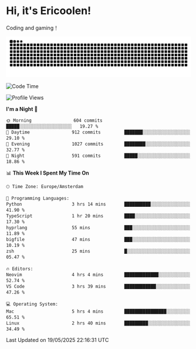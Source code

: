 # Hi, it's Ericoolen!
Coding and gaming！

<picture>
  <source media="(prefers-color-scheme: dark)" srcset="https://raw.githubusercontent.com/Eric-Song-Nop/Eric-Song-Nop/output/github-contribution-grid-snake-dark.svg">
  <source media="(prefers-color-scheme: light)" srcset="https://raw.githubusercontent.com/Eric-Song-Nop/Eric-Song-Nop/output/github-contribution-grid-snake.svg">
  <img alt="github contribution grid snake animation" src="https://raw.githubusercontent.com/Eric-Song-Nop/Eric-Song-Nop/output/github-contribution-grid-snake.svg">
</picture>

<!--START_SECTION:waka-->
![Code Time](http://img.shields.io/badge/Code%20Time-1%2C837%20hrs%206%20mins-blue)

![Profile Views](http://img.shields.io/badge/Profile%20Views-0-blue)

**I'm a Night 🦉** 

```text
🌞 Morning                604 commits         █████░░░░░░░░░░░░░░░░░░░░   19.27 % 
🌆 Daytime                912 commits         ███████░░░░░░░░░░░░░░░░░░   29.10 % 
🌃 Evening                1027 commits        ████████░░░░░░░░░░░░░░░░░   32.77 % 
🌙 Night                  591 commits         █████░░░░░░░░░░░░░░░░░░░░   18.86 % 
```


📊 **This Week I Spent My Time On** 

```text
🕑︎ Time Zone: Europe/Amsterdam

💬 Programming Languages: 
Python                   3 hrs 14 mins       ██████████░░░░░░░░░░░░░░░   41.90 % 
TypeScript               1 hr 20 mins        ████░░░░░░░░░░░░░░░░░░░░░   17.30 % 
hyprlang                 55 mins             ███░░░░░░░░░░░░░░░░░░░░░░   11.89 % 
bigfile                  47 mins             ███░░░░░░░░░░░░░░░░░░░░░░   10.19 % 
zsh                      25 mins             █░░░░░░░░░░░░░░░░░░░░░░░░   05.47 % 

🔥 Editors: 
Neovim                   4 hrs 4 mins        █████████████░░░░░░░░░░░░   52.74 % 
VS Code                  3 hrs 39 mins       ████████████░░░░░░░░░░░░░   47.26 % 

💻 Operating System: 
Mac                      5 hrs 4 mins        ████████████████░░░░░░░░░   65.51 % 
Linux                    2 hrs 40 mins       █████████░░░░░░░░░░░░░░░░   34.49 % 
```


 Last Updated on 19/05/2025 22:16:31 UTC
<!--END_SECTION:waka-->
